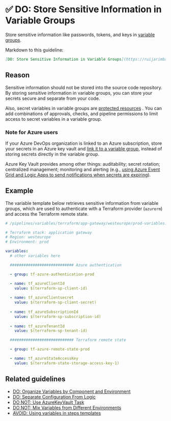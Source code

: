 # ✅ DO: Store Sensitive Information in Variable Groups

Store sensitive information like passwords, tokens, and keys in
[variable groups](https://learn.microsoft.com/en-us/azure/devops/pipelines/library/variable-groups?view=azure-devops&tabs=yaml).

Markdown to this guideline:

```markdown
[DO: Store Sensitive Information in Variable Groups](https://ruijarimba.visualstudio.com/ruijarimba/_git/azure-pipelines-guidelines?path=/guidelines/variables/do-sensitive-information.md&version=GBmain)
```

## Reason

Sensitive information should not be stored into the source code repository. By
storing sensitive information in variable groups, you can store your secrets
secure and separate from your code.

Also, secret variables in variable groups are
[protected resources](https://learn.microsoft.com/en-us/azure/devops/pipelines/security/resources?view=azure-devops#protected-resources)
. You can add combinations of approvals, checks, and pipeline permissions to
limit access to secret variables in a variable group.

### Note for Azure users

If your Azure DevOps organization is linked to an Azure subscription, store your
secrets in an Azure key vault and
[link it to a variable group](https://learn.microsoft.com/en-us/azure/devops/pipelines/library/variable-groups?view=azure-devops&tabs=yaml#link-secrets-from-an-azure-key-vault),
instead of storing secrets directly in the variable group.

Azure Key Vault provides among other things: auditability;
secret rotation; centralized management; monitoring and alerting (e.g.,
[using Azure Event Grid and Logic Apps to send notifications when secrets are expiring](https://learn.microsoft.com/en-us/azure/key-vault/general/event-grid-logicapps)).

## Example

The variable template below retrieves sensitive information from variable
groups, which are used to authenticate with a Terraform provider (`azurerm`) and
access the Terraform remote state.

```yaml
# /pipelines/variables/terraform/app-gateway/westeurope/prod-variables.yaml

# Terraform stack: application gateway
# Region: westeurope
# Environment: prod

variables:
  # other variables here

  ############################ Azure authentication

  - group: tf-azure-authentication-prod

  - name: tf_azureClientId
    value: $(terraform-sp-client-id)
  
  - name: tf_azureClientsecret
    value: $(terraform-sp-client-secret)
  
  - name: tf_azureSubscriptionId
    value: $(terraform-sp-subscription-id)
  
  - name: tf_azureTenantId
    value: $(terraform-sp-tenant-id)

  ############################ Terraform remote state

  - group: tf-azure-remote-state-prod

  - name: tf_azureStateAccessKey
    value: $(terraform-state-storage-access-key-1)
```

## Related guidelines

- [DO: Organize Variables by Component and Environment](/guidelines/variables/do-organize-variables.md)
- [DO: Separate Configuration From Logic](/guidelines/variables/do-separate-configuration.md)
- [DO NOT: Use AzureKeyVault Task](/guidelines/steps/donot-use-azurekeyvault-task.md)
- [DO NOT: Mix Variables from Different Environments](/guidelines/variables/donot-mix-environments.md)
- [AVOID: Using variables in steps templates](/guidelines/steps/avoid-pipeline-variables.md)
